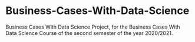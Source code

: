 # Business-Cases-With-Data-Science
Business Cases With Data Science Project, for the Business Cases With Data Science Course of the second semester of the year 2020/2021.
